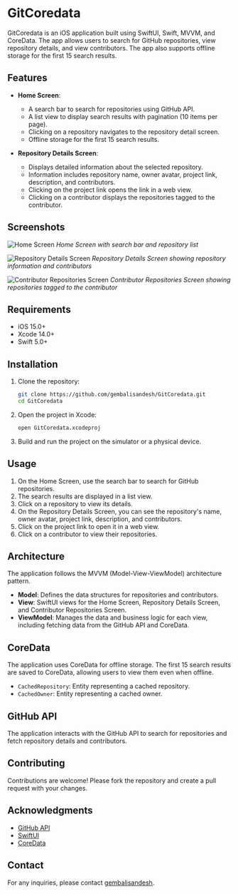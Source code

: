 # GitCoredata

GitCoredata is an iOS application built using SwiftUI, Swift, MVVM, and CoreData. The app allows users to search for GitHub repositories, view repository details, and view contributors. The app also supports offline storage for the first 15 search results.

## Features

- **Home Screen**:
  - A search bar to search for repositories using GitHub API.
  - A list view to display search results with pagination (10 items per page).
  - Clicking on a repository navigates to the repository detail screen.
  - Offline storage for the first 15 search results.

- **Repository Details Screen**:
  - Displays detailed information about the selected repository.
  - Information includes repository name, owner avatar, project link, description, and contributors.
  - Clicking on the project link opens the link in a web view.
  - Clicking on a contributor displays the repositories tagged to the contributor.

## Screenshots

![Home Screen](https://github.com/gembalisandesh/GitCoredata/assets/93411433/8cd6f1d5-367c-47a7-b7b3-cc74c1267034)
*Home Screen with search bar and repository list*

![Repository Details Screen](https://github.com/gembalisandesh/GitCoredata/assets/93411433/74e9a1e1-e852-4239-8174-2924d3f7b49c)
*Repository Details Screen showing repository information and contributors*

![Contributor Repositories Screen](https://github.com/gembalisandesh/GitCoredata/assets/93411433/9f7d7b7e-0eca-4ffd-a724-1bdac1347cb0)
*Contributor Repositories Screen showing repositories tagged to the contributor*

## Requirements

- iOS 15.0+
- Xcode 14.0+
- Swift 5.0+

## Installation

1. Clone the repository:
    ```sh
    git clone https://github.com/gembalisandesh/GitCoredata.git
    cd GitCoredata
    ```

2. Open the project in Xcode:
    ```sh
    open GitCoredata.xcodeproj
    ```

3. Build and run the project on the simulator or a physical device.

## Usage

1. On the Home Screen, use the search bar to search for GitHub repositories.
2. The search results are displayed in a list view.
3. Click on a repository to view its details.
4. On the Repository Details Screen, you can see the repository's name, owner avatar, project link, description, and contributors.
5. Click on the project link to open it in a web view.
6. Click on a contributor to view their repositories.

## Architecture

The application follows the MVVM (Model-View-ViewModel) architecture pattern.

- **Model**: Defines the data structures for repositories and contributors.
- **View**: SwiftUI views for the Home Screen, Repository Details Screen, and Contributor Repositories Screen.
- **ViewModel**: Manages the data and business logic for each view, including fetching data from the GitHub API and CoreData.

## CoreData

The application uses CoreData for offline storage. The first 15 search results are saved to CoreData, allowing users to view them even when offline.

- `CachedRepository`: Entity representing a cached repository.
- `CachedOwner`: Entity representing a cached owner.

## GitHub API

The application interacts with the GitHub API to search for repositories and fetch repository details and contributors.


## Contributing

Contributions are welcome! Please fork the repository and create a pull request with your changes.

## Acknowledgments

- [GitHub API](https://developer.github.com/v3/)
- [SwiftUI](https://developer.apple.com/documentation/swiftui/)
- [CoreData](https://developer.apple.com/documentation/coredata/)

## Contact

For any inquiries, please contact [gembalisandesh](https://github.com/gembalisandesh).
